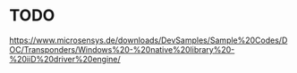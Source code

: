 # TODO

https://www.microsensys.de/downloads/DevSamples/Sample%20Codes/DOC/Transponders/Windows%20-%20native%20library%20-%20iiD%20driver%20engine/
